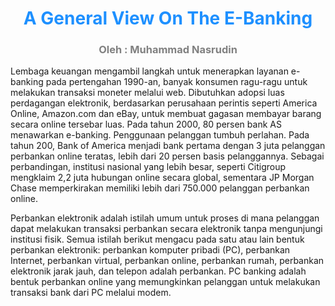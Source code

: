 <div align="center">
  <h1><b style="color:DodgerBlue;"> A General View On The E-Banking </b></h1>
  <h3><b style="color:Gray;"> Oleh : Muhammad Nasrudin </b></h3>
</div>

Lembaga keuangan mengambil langkah untuk menerapkan layanan e-banking pada pertengahan 1990-an, banyak konsumen ragu-ragu untuk melakukan transaksi moneter melalui web. Dibutuhkan adopsi luas perdagangan elektronik, berdasarkan perusahaan perintis seperti America Online, Amazon.com dan eBay, untuk membuat gagasan membayar barang secara online tersebar luas. Pada tahun 2000, 80 persen bank AS menawarkan e-banking. Penggunaan pelanggan tumbuh perlahan. Pada tahun 200, Bank of America menjadi bank pertama dengan 3 juta pelanggan perbankan online teratas, lebih dari 20 persen basis pelanggannya. Sebagai perbandingan, institusi nasional yang lebih besar, seperti Citigroup mengklaim 2,2 juta hubungan online secara global, sementara JP Morgan Chase memperkirakan memiliki lebih dari 750.000 pelanggan perbankan online.

Perbankan elektronik adalah istilah umum untuk proses di mana pelanggan dapat melakukan transaksi perbankan secara elektronik tanpa mengunjungi institusi fisik. Semua istilah berikut mengacu pada satu atau lain bentuk perbankan elektronik: perbankan komputer pribadi (PC), perbankan Internet, perbankan virtual, perbankan online, perbankan rumah, perbankan elektronik jarak jauh, dan telepon adalah perbankan. PC banking adalah bentuk perbankan online yang memungkinkan pelanggan untuk melakukan transaksi bank dari PC melalui modem.

